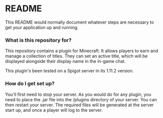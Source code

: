 # README #

This README would normally document whatever steps are necessary to get your application up and running.

### What is this repository for? ###

This repository contains a plugin for Minecraft. It allows players to earn and manage a collection of titles.
They can set an active title, which will be displayed alongside their display name in the in-game chat.

This plugin's been tested on a Spigot server in its 1.11.2 version.

### How do I get set up? ###

You'll first need to stop your server.
As you would do for any plugin, you need to place the .jar file into the /plugins directory of your server.
You can then restart your server.
The required files will be generated at the server start up, and once a player will log to the server.